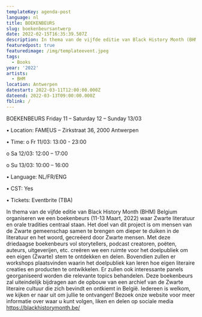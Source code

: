 ```yaml
---
templateKey: agenda-post
language: nl
title: BOEKENBEURS
slug: boekenbeursantwerp
date: 2022-02-15T16:35:39.507Z
description: In thema van de vijfde editie van Black History Month (BHM) Belgium organiseren we een boekenbeurs
featuredpost: true
featuredimage: /img/templateevent.jpeg
tags:
  - Books
year: '2022'
artists:
  - BHM
location: Antwerpen
datestart: 2022-03-11T12:00:00.000Z
dateend: 2022-03-13T09:00:00.000Z
fblink: /
---
```


BOEKENBEURS Friday 11 – Saturday 12 – Sunday 13/03

•	Location: FAMEUS – Zirkstraat 36, 2000 Antwerpen

•	Time:
o	Fr 11/03: 13:00 - 23:00

o	Sa 12/03: 12:00 – 17:00

o	Su 13/03: 10:00 – 16:00

•	Language: NL/FR/ENG

•	CST: Yes

•	Tickets: Eventbrite (TBA)

In thema van de vijfde editie van Black History Month (BHM) Belgium organiseren we een boekenbeurs (11-13 Maart, 2022) waar Zwarte literatuur en orale tradities centraal staan. Het doel van dit project is om mensen van de Zwarte gemeenschap samen te brengen om dieper te duiken in de literatuur en het woord, gecreëerd door Zwarte mensen. Met deze driedaagse boekenbeurs vol storytellers, podcast creatoren, poëten, auteurs, uitgeverijen, etc. creëren we een ruimte voor het doelpubliek om een eigen (Zwarte) stem te ontdekken en delen. Bovendien zullen er workshops plaatsvinden waarin het doelpubliek kan leren hoe eigen literaire creaties en producten te ontwikkelen. Er zullen ook interessante panels georganiseerd worden die relevante topics behandelen. Deze boekenbeurs zal uiteindelijk bijdragen aan de opbouw van een archief van de Zwarte literaire cultuur die zich bevindt en ontkiemt in België. Iedereen is welkom, we kijken er naar uit om jullie te ontvangen!
Bezoek onze website voor meer informatie over waar u kunt volgen, liken en delen op sociale media https://blackhistorymonth.be/
